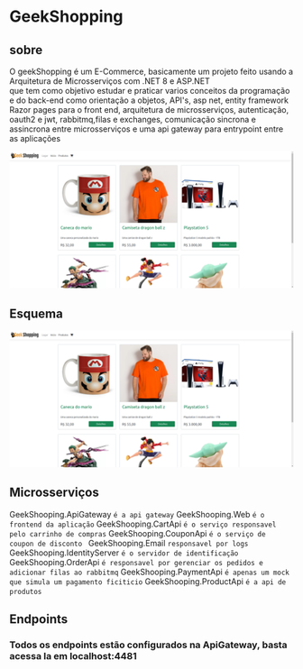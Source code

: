 # GeekShopping

## sobre
O geekShopping é um E-Commerce, basicamente um projeto feito usando a Arquitetura de Microsserviços com .NET 8 e ASP.NET   
que tem como objetivo estudar e praticar varios conceitos da programação e do back-end como orientação a objetos, API's, asp net, entity framework
Razor pages para o front end, arquitetura de microsserviços, autenticação, oauth2 e jwt, rabbitmq,filas e exchanges, comunicação sincrona e assincrona entre microsserviços e uma api gateway para entrypoint entre as aplicações

![imagem](GeekShopping.Web/img/tela.png)


## Esquema 
![imagem](GeekShopping.Web/img/tela.png)

## Microsserviços
GeekShooping.ApiGateway ` é a api gateway `
GeekShooping.Web  ` é o frontend da aplicação `
GeekShooping.CartApi ` é o serviço responsavel pelo carrinho de compras `
GeekShooping.CouponApi `é o serviço de coupon de disconto `
GeekShooping.Email ` responsavel por logs `
GeekShooping.IdentityServer ` é o servidor de identificação `
GeekShooping.OrderApi ` é responsavel por gerenciar os pedidos e adicionar filas ao rabbitmq `
GeekShooping.PaymentApi ` é apenas um mock que simula um pagamento ficiticio `
GeekShooping.ProductApi ` é a api de produtos `

## Endpoints 
### Todos os endpoints estão configurados na ApiGateway, basta acessa la em localhost:4481

